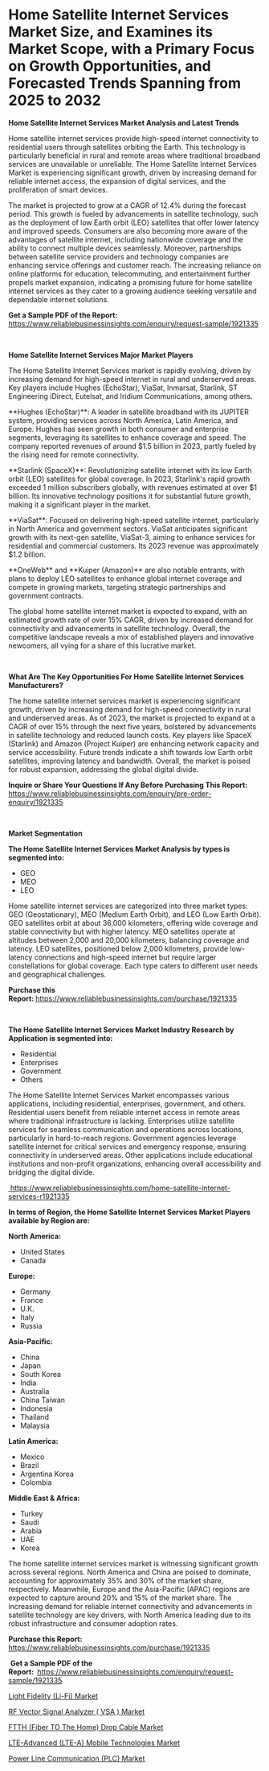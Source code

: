 <p><h1>Home Satellite Internet Services Market Size, and Examines its Market Scope, with a Primary Focus on Growth Opportunities, and Forecasted Trends Spanning from 2025 to 2032</h1></p><p><strong>Home Satellite Internet Services Market Analysis and Latest Trends</strong></p>
<p><p>Home satellite internet services provide high-speed internet connectivity to residential users through satellites orbiting the Earth. This technology is particularly beneficial in rural and remote areas where traditional broadband services are unavailable or unreliable. The Home Satellite Internet Services Market is experiencing significant growth, driven by increasing demand for reliable internet access, the expansion of digital services, and the proliferation of smart devices.</p><p>The market is projected to grow at a CAGR of 12.4% during the forecast period. This growth is fueled by advancements in satellite technology, such as the deployment of low Earth orbit (LEO) satellites that offer lower latency and improved speeds. Consumers are also becoming more aware of the advantages of satellite internet, including nationwide coverage and the ability to connect multiple devices seamlessly. Moreover, partnerships between satellite service providers and technology companies are enhancing service offerings and customer reach. The increasing reliance on online platforms for education, telecommuting, and entertainment further propels market expansion, indicating a promising future for home satellite internet services as they cater to a growing audience seeking versatile and dependable internet solutions.</p></p>
<p><strong>Get a Sample PDF of the Report:&nbsp;</strong> <a href="https://www.reliablebusinessinsights.com/enquiry/request-sample/1921335?utm_campaign=96&utm_medium=2&utm_source=Github&utm_content=ia&utm_term=15022025&utm_id=home-satellite-internet-services">https://www.reliablebusinessinsights.com/enquiry/request-sample/1921335</a></p>
<p>&nbsp;</p>
<p><strong>Home Satellite Internet Services Major Market Players</strong></p>
<p><p>The Home Satellite Internet Services market is rapidly evolving, driven by increasing demand for high-speed internet in rural and underserved areas. Key players include Hughes (EchoStar), ViaSat, Inmarsat, Starlink, ST Engineering iDirect, Eutelsat, and Iridium Communications, among others.</p><p>**Hughes (EchoStar)**: A leader in satellite broadband with its JUPITER system, providing services across North America, Latin America, and Europe. Hughes has seen growth in both consumer and enterprise segments, leveraging its satellites to enhance coverage and speed. The company reported revenues of around $1.5 billion in 2023, partly fueled by the rising need for remote connectivity.</p><p>**Starlink (SpaceX)**: Revolutionizing satellite internet with its low Earth orbit (LEO) satellites for global coverage. In 2023, Starlink's rapid growth exceeded 1 million subscribers globally, with revenues estimated at over $1 billion. Its innovative technology positions it for substantial future growth, making it a significant player in the market.</p><p>**ViaSat**: Focused on delivering high-speed satellite internet, particularly in North America and government sectors. ViaSat anticipates significant growth with its next-gen satellite, ViaSat-3, aiming to enhance services for residential and commercial customers. Its 2023 revenue was approximately $1.2 billion.</p><p>**OneWeb** and **Kuiper (Amazon)** are also notable entrants, with plans to deploy LEO satellites to enhance global internet coverage and compete in growing markets, targeting strategic partnerships and government contracts.</p><p>The global home satellite internet market is expected to expand, with an estimated growth rate of over 15% CAGR, driven by increased demand for connectivity and advancements in satellite technology. Overall, the competitive landscape reveals a mix of established players and innovative newcomers, all vying for a share of this lucrative market.</p></p>
<p>&nbsp;</p>
<p><strong>What Are The Key Opportunities For Home Satellite Internet Services Manufacturers?</strong></p>
<p><p>The home satellite internet services market is experiencing significant growth, driven by increasing demand for high-speed connectivity in rural and underserved areas. As of 2023, the market is projected to expand at a CAGR of over 15% through the next five years, bolstered by advancements in satellite technology and reduced launch costs. Key players like SpaceX (Starlink) and Amazon (Project Kuiper) are enhancing network capacity and service accessibility. Future trends indicate a shift towards low Earth orbit satellites, improving latency and bandwidth. Overall, the market is poised for robust expansion, addressing the global digital divide.</p></p>
<p><strong>Inquire or Share Your Questions If Any Before Purchasing This Report:</strong> <a href="https://www.reliablebusinessinsights.com/enquiry/pre-order-enquiry/1921335?utm_campaign=96&utm_medium=2&utm_source=Github&utm_content=ia&utm_term=15022025&utm_id=home-satellite-internet-services">https://www.reliablebusinessinsights.com/enquiry/pre-order-enquiry/1921335</a></p>
<p>&nbsp;</p>
<p><strong>Market Segmentation</strong></p>
<p><strong>The Home Satellite Internet Services Market Analysis by types is segmented into:</strong></p>
<p><ul><li>GEO</li><li>MEO</li><li>LEO</li></ul></p>
<p><p>Home satellite internet services are categorized into three market types: GEO (Geostationary), MEO (Medium Earth Orbit), and LEO (Low Earth Orbit). GEO satellites orbit at about 36,000 kilometers, offering wide coverage and stable connectivity but with higher latency. MEO satellites operate at altitudes between 2,000 and 20,000 kilometers, balancing coverage and latency. LEO satellites, positioned below 2,000 kilometers, provide low-latency connections and high-speed internet but require larger constellations for global coverage. Each type caters to different user needs and geographical challenges.</p></p>
<p><strong>Purchase this Report:&nbsp;</strong><a href="https://www.reliablebusinessinsights.com/purchase/1921335?utm_campaign=96&utm_medium=2&utm_source=Github&utm_content=ia&utm_term=15022025&utm_id=home-satellite-internet-services">https://www.reliablebusinessinsights.com/purchase/1921335</a></p>
<p>&nbsp;</p>
<p><strong>The Home Satellite Internet Services Market Industry Research by Application is segmented into:</strong></p>
<p><ul><li>Residential</li><li>Enterprises</li><li>Government</li><li>Others</li></ul></p>
<p><p>The Home Satellite Internet Services Market encompasses various applications, including residential, enterprises, government, and others. Residential users benefit from reliable internet access in remote areas where traditional infrastructure is lacking. Enterprises utilize satellite services for seamless communication and operations across locations, particularly in hard-to-reach regions. Government agencies leverage satellite internet for critical services and emergency response, ensuring connectivity in underserved areas. Other applications include educational institutions and non-profit organizations, enhancing overall accessibility and bridging the digital divide.</p></p>
<p><a href="https://www.reliablebusinessinsights.com/home-satellite-internet-services-r1921335?utm_campaign=96&utm_medium=2&utm_source=Github&utm_content=ia&utm_term=15022025&utm_id=home-satellite-internet-services">&nbsp;https://www.reliablebusinessinsights.com/home-satellite-internet-services-r1921335</a></p>
<p><strong>In terms of Region, the Home Satellite Internet Services Market Players available by Region are:</strong></p>
<p>
    <p> <strong> North America: </strong>
        <ul>
            <li>United States</li>
            <li>Canada</li>
        </ul>
        </p> 
    <p> <strong> Europe: </strong>
        <ul>
            <li>Germany</li>
            <li>France</li>
            <li>U.K.</li>
            <li>Italy</li>
            <li>Russia</li>
        </ul>
        </p> 
    <p> <strong> Asia-Pacific: </strong>
        <ul>
            <li>China</li>
            <li>Japan</li>
            <li>South Korea</li>
            <li>India</li>
            <li>Australia</li>
            <li>China Taiwan</li>
            <li>Indonesia</li>
            <li>Thailand</li>
            <li>Malaysia</li>
        </ul>
        </p> 
    <p> <strong> Latin America: </strong>
        <ul>
            <li>Mexico</li>
            <li>Brazil</li>
            <li>Argentina Korea</li>
            <li>Colombia</li>
        </ul>
        </p> 
    <p> <strong> Middle East & Africa: </strong>
        <ul>
            <li>Turkey</li>
            <li>Saudi</li>
            <li>Arabia</li>
            <li>UAE</li>
            <li>Korea</li>
        </ul>
    </p>
    </p>
<p><p>The home satellite internet services market is witnessing significant growth across several regions. North America and China are poised to dominate, accounting for approximately 35% and 30% of the market share, respectively. Meanwhile, Europe and the Asia-Pacific (APAC) regions are expected to capture around 20% and 15% of the market share. The increasing demand for reliable internet connectivity and advancements in satellite technology are key drivers, with North America leading due to its robust infrastructure and consumer adoption rates.</p></p>
<p><strong>Purchase this Report: </strong><a href="https://www.reliablebusinessinsights.com/purchase/1921335?utm_campaign=96&utm_medium=2&utm_source=Github&utm_content=ia&utm_term=15022025&utm_id=home-satellite-internet-services">https://www.reliablebusinessinsights.com/purchase/1921335</a></p>
<p>&nbsp;<strong>Get a Sample PDF of the Report:&nbsp;&nbsp;</strong><a href="https://www.reliablebusinessinsights.com/enquiry/request-sample/1921335?utm_campaign=96&utm_medium=2&utm_source=Github&utm_content=ia&utm_term=15022025&utm_id=home-satellite-internet-services">https://www.reliablebusinessinsights.com/enquiry/request-sample/1921335</a></p>
<p><strong></strong></p>
<p><p><a href="https://github.com/geyangvayora/Market-Research-Report-List-1/blob/main/light-fidelity-li-fi-market.md?utm_campaign=96&utm_medium=2&utm_source=Github&utm_content=ia&utm_term=15022025&utm_id=home-satellite-internet-services">Light Fidelity (Li-Fi) Market</a></p><p><a href="https://github.com/saklpelzami95/Market-Research-Report-List-1/blob/main/rf-vector-signal-analyzer-vsa-market.md?utm_campaign=96&utm_medium=2&utm_source=Github&utm_content=ia&utm_term=15022025&utm_id=home-satellite-internet-services">RF Vector Signal Analyzer ( VSA ) Market</a></p><p><a href="https://github.com/zeigounjoom/Market-Research-Report-List-1/blob/main/ftth-fiber-to-the-home-drop-cable-market.md?utm_campaign=96&utm_medium=2&utm_source=Github&utm_content=ia&utm_term=15022025&utm_id=home-satellite-internet-services">FTTH (Fiber TO The Home) Drop Cable Market</a></p><p><a href="https://github.com/beroxiluwaya/Market-Research-Report-List-1/blob/main/lte-advanced-lte-a-mobile-technologies-market.md?utm_campaign=96&utm_medium=2&utm_source=Github&utm_content=ia&utm_term=15022025&utm_id=home-satellite-internet-services">LTE-Advanced (LTE-A) Mobile Technologies Market</a></p><p><a href="https://github.com/milolohusami/Market-Research-Report-List-1/blob/main/power-line-communication-plc-market.md?utm_campaign=96&utm_medium=2&utm_source=Github&utm_content=ia&utm_term=15022025&utm_id=home-satellite-internet-services">Power Line Communication (PLC) Market</a></p></p>